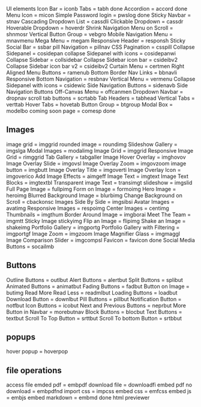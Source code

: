 UI elements
Icon Bar = iconb
Tabs = tabh  done
Accordion = accord   done
Menu Icon = micon
Simple Password login = pwslog done
Sticky Navbar = stnav
Cascading Dropdown List = cassdli
Clickable Dropdown = cassdr
Hoverable Dropdown = hoverdr
Shrink Navigation Menu on Scroll = shnmosr
Vertical Button Group = vebgro
Mobile Navigation Menu = mnavmenu
Mega Menu = megam
Responsive Header = responsh
Sticky Social Bar = ssbar
pill Navigation = pillnav
CSS Pagination = csspill
Collapse Sidepanel = cosidepan
collapse Sidepanel with icons = cosidepanwi
Collapse Sidebar = collsidebar
Collapse Sidebar icon bar = csideibv2
Collapse Sidebar icon bar v2 = csideibv2
Curtain Menu = certmen
Right Aligned Menu Buttons = ramenub
Bottom Border Nav Links = bbnavli
Responsive Bottom Navigation = resbnav
Vertical Menu = vermenu
Collapse Sidepanel with icons = csidewic
Side Navigation Buttons = sidenavb
Side Navigation Buttons
Off-Canvas Menu = offcanmen
Dropdown Navbar = dropnav
scroll tab buttons = scrtabb
Tab Headers = tabhead
Vertical Tabs = verttab
Hover Tabs = hovetab
Button Group = btgroup
Modal Box = modelbo
coming soon page = comesp done

<h2 style="display: block;">Images</h2>
 image grid = imggrid
 rounded image = roundimg
 Slideshow Gallery = imgslga
 Modal Images = modalimg
 Image Grid = imggrid
 Responsive Image Grid = rimggrid
 Tab Gallery = tabgaller
 Image Hover Overlay = imghovov
 Image Overlay Slide = imgovsl
 Image Overlay Zoom = imgovzoom
 image button = imgbutt
 Image Overlay Title = imgoverti
 Image Overlay Icon = imgoverico
 Add Image Effects = aimgeff
 Image Text = imgtext
 Image Text Blocks = imgtextbl
 Transparent image Text = transimgt
 slideshow = imgslid
 Full Page Image = fullpimg
 Form on Image = formoimg
 Hero Image = heroimg
 Blurred Background Image = blurbimg
 Change Background on Scroll = cbackonsc
 Images Side By Side = imgsibsi
 Avatar Images = avatimg
 Responsive Images = respoimg
 Center Images = centimg
 Thumbnails = imgthum
 Border Around Image = imgborai
 Meet The Team = imgmtt
 Sticky Image stickyimg
 Flip an Image = flipimg
 Shake an Image = shakeimg
 Portfolio Gallery = imgportg
 Portfolio Gallery with Filtering = imgportgf
 Image Zoom = imgzoom
 Image Magnifier Glass = imgmaggl
 Image Comparison Slider = imgcompsl
 Favicon = favicon  done
 Social Media Buttons = socailmb

<h2 style="display: block;">Buttons</h2>
 Outline Buttons = outlbut
 Alert Buttons = alertbut
 Split Buttons = splibut
 Animated Buttons = animatbut
 Fading Buttons = fadbut
 Button on Image = butimg
 Read More Read Less = readmlbut
 Loading Buttons = loadbut
 Download Button = downlbut
 Pill Buttons = pillbut
 Notification Button = notfbut
 Icon Buttons = icobut
 Next and Previous Buttons = neprbut
 More Button in Navbar = morebutnav
 Block Buttons = blocbut
 Text Buttons = textbut
 Scroll To Top Button = srttbut
 Scroll To bottom Button = srtbbut

<h2 style="display: block;">popups</h2>
 hover popup = hoverpop



<h2 style="display: block;">file operations</h2>
 access file
 emded pdf = embpdf
 download file = downloadfi
 embed pdf no download = embpdfnd
 import css = impcss
 embed css = emfcss
 embed js = embjs
 embed markdown = embmd done
 html previewer 